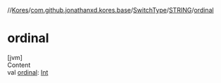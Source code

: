 //[Kores](../../../index.md)/[com.github.jonathanxd.kores.base](../../index.md)/[SwitchType](../index.md)/[STRING](index.md)/[ordinal](ordinal.md)



# ordinal  
[jvm]  
Content  
val [ordinal](ordinal.md): [Int](https://kotlinlang.org/api/latest/jvm/stdlib/kotlin/-int/index.html)  



